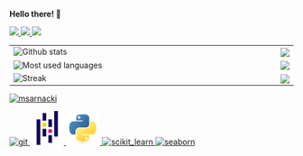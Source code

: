 
**Hello there! :wave:**

<p align="left">
    <a href="https://github.com/msarnacki">
        <img src="https://komarev.com/ghpvc/?username=msarnacki&color=blue&style=for-the-badgee"/>
    </a>
    <a href="https://github.com/msarnacki">
        <img src="https://img.shields.io/github/stars/msarnacki?style=flat-square"/>
    </a>
    <a href="https://github.com/msarnacki?tab=followers">
        <img src="https://img.shields.io/github/followers/msarnacki?style=flat-square"/>
    </a>
</p>

<table>
    <tr>
        <td width = "500">
            <img align="left"
            src="https://github-readme-stats.vercel.app/api?username=msarnacki&include_all_commits=true&show_icons=true&hide=prs,issues,contribs&theme=transparent&rank_icon=github"
            alt="Github stats"/>
        </td>
        <td>
            <a href="https://github.com/msarnacki/flashscore-scraper">
            <img height=150 align="center" src="https://github-readme-stats.vercel.app/api/pin?username=msarnacki&repo=flashscore-scraper&theme=transparent" />
            </a>
        </td>
    </tr>
    <tr>
        <td width = "500">
            <img align="left"
            src="https://github-readme-stats.vercel.app/api/top-langs/?username=msarnacki&langs_count=5&size_weight=0&count_weight=1&layout=compact&theme=transparent"
            alt="Most used languages"/>
        </td>
        <td>
            <a href="https://github.com/msarnacki/taxi-fare-prediction">
            <img height=150 align="center" src="https://github-readme-stats.vercel.app/api/pin?username=msarnacki&repo=taxi-fare-prediction&theme=transparent"/>
            </a>
        </td>
    </tr>
    <tr>
        <td>
            <img align="left"
            src="https://github-readme-streak-stats.herokuapp.com?user=msarnacki&theme=transparent&border_radius=45"
            alt="Streak"/>
        </td>
        <td>
            <a href="https://github.com/msarnacki/online-news-popularity-classification">
            <img height=150 align="center" src="https://github-readme-stats.vercel.app/api/pin?username=msarnacki&repo=online-news-popularity-classification&theme=transparent"/>
            </a>
        </td>
    </tr>
</table>

<p> <a href="https://github.com/ryo-ma/github-profile-trophy"><img src="https://github-profile-trophy.vercel.app/?username=msarnacki&title=Experience,PullRequest,Commit,Repositories,Stars,Followers&theme=&margin-w=15&margin-h=15" alt="msarnacki" /></a> </p>

<p> 
  <a href="https://git-scm.com/" target="_blank" rel="noreferrer"> <img src="https://www.vectorlogo.zone/logos/git-scm/git-scm-icon.svg" alt="git" width="60" height="60"/> </a> 
  <a href="https://pandas.pydata.org/" target="_blank" rel="noreferrer"> <img src="https://raw.githubusercontent.com/devicons/devicon/2ae2a900d2f041da66e950e4d48052658d850630/icons/pandas/pandas-original.svg" alt="pandas" width="60" height="60"/> </a> <a href="https://www.python.org" target="_blank" rel="noreferrer"> <img src="https://raw.githubusercontent.com/devicons/devicon/master/icons/python/python-original.svg" alt="python" width="60" height="60"/> </a> 
  <a href="https://scikit-learn.org/" target="_blank" rel="noreferrer"> <img src="https://upload.wikimedia.org/wikipedia/commons/0/05/Scikit_learn_logo_small.svg" alt="scikit_learn" width="60" height="60"/> </a> 
  <a href="https://seaborn.pydata.org/" target="_blank" rel="noreferrer"> <img src="https://seaborn.pydata.org/_images/logo-mark-lightbg.svg" alt="seaborn" width="60" height="60"/> </a> 
</p>


<!--
**msarnacki/msarnacki** is a ✨ _special_ ✨ repository because its `README.md` (this file) appears on your GitHub profile.

Here are some ideas to get you started:

- 🔭 I’m currently working on ...
- 🌱 I’m currently learning ...
- 👯 I’m looking to collaborate on ...
- 🤔 I’m looking for help with ...
- 💬 Ask me about ...
- 📫 How to reach me: ...
- 😄 Pronouns: ...
- ⚡ Fun fact: ...
-->
